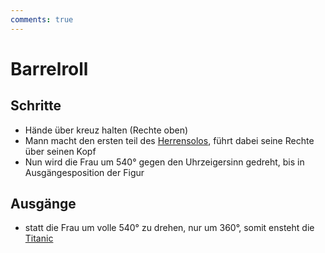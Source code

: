 ```yaml
---
comments: true
---
```

# Barrelroll

## Schritte

-   Hände über kreuz halten (Rechte oben)
-   Mann macht den ersten teil des [Herrensolos](Basics.md/#herrensolo), führt dabei seine Rechte über seinen Kopf
-   Nun wird die Frau um 540° gegen den Uhrzeigersinn gedreht, bis in Ausgängesposition der Figur

## Ausgänge

-   statt die Frau um volle 540° zu drehen, nur um 360°, somit ensteht die [Titanic](Presentation.md#titanic)
